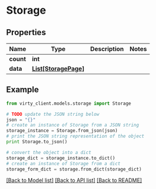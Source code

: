 # Storage


## Properties

Name | Type | Description | Notes
------------ | ------------- | ------------- | -------------
**count** | **int** |  | 
**data** | [**List[StoragePage]**](StoragePage.md) |  | 

## Example

```python
from virty_client.models.storage import Storage

# TODO update the JSON string below
json = "{}"
# create an instance of Storage from a JSON string
storage_instance = Storage.from_json(json)
# print the JSON string representation of the object
print Storage.to_json()

# convert the object into a dict
storage_dict = storage_instance.to_dict()
# create an instance of Storage from a dict
storage_form_dict = storage.from_dict(storage_dict)
```
[[Back to Model list]](../README.md#documentation-for-models) [[Back to API list]](../README.md#documentation-for-api-endpoints) [[Back to README]](../README.md)


